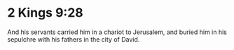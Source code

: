 # 2 Kings 9:28

And his servants carried him in a chariot to Jerusalem, and buried him in his sepulchre with his fathers in the city of David.